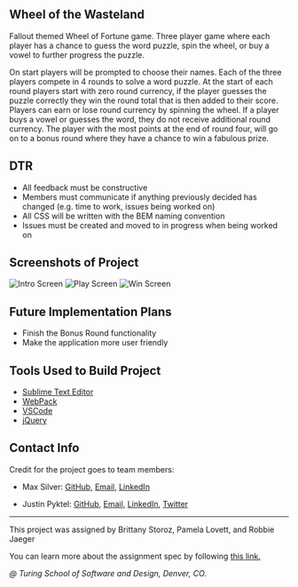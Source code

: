 ## Wheel of the Wasteland
Fallout themed Wheel of Fortune game. Three player game where each player has a chance to guess the word puzzle, spin the wheel, or buy a vowel to further progress the puzzle.

On start players will be prompted to choose their names. Each of the three players compete in 4 rounds to solve a word puzzle. At the start of each round players start with zero round currency, if the player guesses the puzzle correctly they win the round total that is then added to their score. Players can earn or lose round currency by spinning the wheel. If a player buys a vowel or guesses the word, they do not receive additional round currency. The player with the most points at the end of round four, will go on to a bonus round where they have a chance to win a fabulous prize.

## DTR
- All feedback must be constructive
- Members must communicate if anything previously decided has changed (e.g. time to work, issues being worked on)
- All CSS will be written with the BEM naming convention
- Issues must be created and moved to in progress when being worked on

## Screenshots of Project
![Intro Screen](https://github.com/MaxBSilver/wheel-of-the-wasteland/blob/master/src/images/Screen%20Shot%202019-03-28%20at%207.07.07%20AM.png?raw=true)
![Play Screen](https://github.com/MaxBSilver/wheel-of-the-wasteland/blob/master/src/images/Screen%20Shot%202019-03-28%20at%207.07.17%20AM.png?raw=true)
![Win Screen](https://github.com/MaxBSilver/wheel-of-the-wasteland/blob/master/src/images/Screen%20Shot%202019-03-28%20at%207.08.40%20AM.png?raw=true)
 

## Future Implementation Plans
- Finish the Bonus Round functionality
- Make the application more user friendly


## Tools Used to Build Project
- [Sublime Text Editor](https://www.sublimetext.com/)
- [WebPack](https://webpack.js.org/)
- [VSCode](https://code.visualstudio.com/)
- [jQuery](https://jquery.com/)


## Contact Info
Credit for the project goes to team members:
- Max Silver: [GitHub](https://github.com/Maxbsilver),
              [Email](mailto:MaxBSilver@Gmail.com),
              [LinkedIn](https://www.linkedin.com/in/maxbsilverl/)
              
- Justin Pyktel: [GitHub](https://github.com/SiimonStark), 
                [Email](mailto:SiimonStark@gmail.com),
                [LinkedIn](https://www.linkedin.com/in/justinpyktel/),
                [Twitter](https://twitter.com/SiimonStark)

---
This project was assigned by Brittany Storoz, Pamela Lovett, and Robbie Jaeger 

You can learn more about the assignment spec by following [this link.](http://frontend.turing.io/projects/module-2/game-time.html)

*@ Turing School of Software and Design, Denver, CO.*
